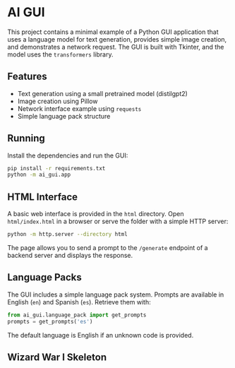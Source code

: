 # AI GUI

This project contains a minimal example of a Python GUI application that uses a language model for text generation, provides simple image creation, and demonstrates a network request. The GUI is built with Tkinter, and the model uses the `transformers` library.

## Features

- Text generation using a small pretrained model (distilgpt2)
- Image creation using Pillow
- Network interface example using `requests`
- Simple language pack structure

## Running

Install the dependencies and run the GUI:

```bash
pip install -r requirements.txt
python -m ai_gui.app
```

## HTML Interface

A basic web interface is provided in the `html` directory. Open `html/index.html` in a browser or serve the folder with a simple HTTP server:

```bash
python -m http.server --directory html
```

The page allows you to send a prompt to the `/generate` endpoint of a backend server and displays the response.

## Language Packs

The GUI includes a simple language pack system. Prompts are available in English (`en`) and Spanish (`es`). Retrieve them with:

```python
from ai_gui.language_pack import get_prompts
prompts = get_prompts('es')
```

The default language is English if an unknown code is provided.

## Wizard War I Skeleton

